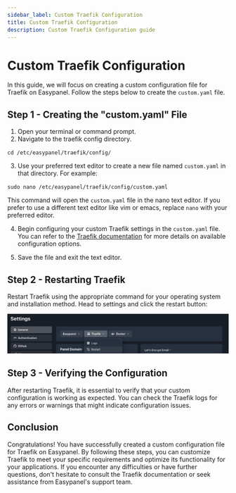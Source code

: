 ```yaml
---
sidebar_label: Custom Traefik Configuration
title: Custom Traefik Configuration
description: Custom Traefik Configuration guide
---
```


# Custom Traefik Configuration

In this guide, we will focus on creating a custom configuration file for Traefik on Easypanel. Follow the steps below to create the `custom.yaml` file.

## Step 1 - Creating the "custom.yaml" File

1. Open your terminal or command prompt.
2. Navigate to the traefik config directory.

```
cd /etc/easypanel/traefik/config/
```

3. Use your preferred text editor to create a new file named `custom.yaml` in that directory. For example:

```
sudo nano /etc/easypanel/traefik/config/custom.yaml
```

This command will open the `custom.yaml` file in the nano text editor. If you prefer to use a different text editor like vim or emacs, replace `nano` with your preferred editor.

4. Begin configuring your custom Traefik settings in the `custom.yaml` file. You can refer to the [Traefik documentation](https://doc.traefik.io/traefik/routing/overview/) for more details on available configuration options.

5. Save the file and exit the text editor.

## Step 2 - Restarting Traefik

Restart Traefik using the appropriate command for your operating system and installation method. Head to settings and click the restart button:

![Environment Setup](./restart.png)

## Step 3 - Verifying the Configuration

After restarting Traefik, it is essential to verify that your custom configuration is working as expected. You can check the Traefik logs for any errors or warnings that might indicate configuration issues.

## Conclusion

Congratulations! You have successfully created a custom configuration file for Traefik on Easypanel. By following these steps, you can customize Traefik to meet your specific requirements and optimize its functionality for your applications. If you encounter any difficulties or have further questions, don't hesitate to consult the Traefik documentation or seek assistance from Easypanel's support team.
